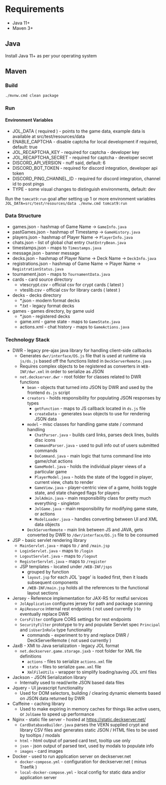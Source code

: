# Requirements
* Java 11+
* Maven 3+

## Java
Install Java 11+ as per your operating system

## Maven
### Build
`./mvnw.cmd clean package`

### Run
#### Environment Variables
* JOL_DATA ( required ) - points to the game data, example data is available at src/test/resources/data
* ENABLE_CAPTCHA - disable captcha for local development if required, default: true
* JOL_RECAPTCHA_KEY - required for captcha - developer key
* JOL_RECAPTCHA_SECRET - required for captcha - developer secret
* DISCORD_API_VERSION - nuff said, default: 6
* DISCORD_BOT_TOKEN - required for discord integration, developer api token
* DISCORD_PING_CHANNEL_ID - required for discord integration, channel id to post pings
* TYPE - some visual changes to distinguish environments, default: dev

Run the `tomcat9:run` goal after setting up 1 or more environment variables
`JOL_DATA=src/test/resources/data ./mvnw.cmd tomcat9:run`

### Data Structure
* games.json - hashmap of Game Name -> `GameInfo.java`
* pastGames.json - hashmap of Timestamp -> `GameHistory.java`
* players.json - hashmap of Player Name -> `PlayerInfo.java`
* chats.json - list of global chat entry `ChatEntryBean.java`
* timestamps.json - maps to `Timestamps.java`
* message.json - banner message
* decks.json - hashmap of Player Name -> Deck Name -> `DeckInfo.java`
* registrations.json - hashmap of Game Name -> Player Name -> `RegistrationStatus.java`
* tournament.json - maps to `TournamentData.java`
* cards - card source directory
  * vtescrypt.csv - official csv for crypt cards ( latest )
  * vteslib.csv - official csv for library cards ( latest )
* decks - decks directory
  * *.json - modern format decks
  * *.txt - legacy format decks
* games - games directory, by game uuid
  * *.json - registered decks
  * game.xml - game state - maps to `GameState.java`
  * actions.xml - chat history - maps to `GameActions.java`

### Technology Stack
* DWR - legacy pre-ajax java library for handling client-side callbacks
  * Generates `dwr/interface/DS.js` file that is used at runtime via `js/ds.js` based off the functions listed in `DeckServerRemote.java`
  * Requires complex objects to be registered as converters in `WEB-INF/dwr.xml` in order to serialize as JSON
  * `net.deckserver.dwr` - root folder for classes related to DWR functions
    * `bean` - objects that turned into JSON by DWR and used by the frontend `ds.js` script
    * `creators` - holds responsibility for populating JSON responses by types
      * `getFunction` - maps to JS callback located in `ds.js` file
      * `createData` - generates `bean` objects to use for rendering JSON data
    * `model` - misc classes for handling game state / command handling
      * `ChatParser.java` - builds card links, parses deck lines, builds disc icons
      * `CommandParser.java` - used to pull info out of users submitted commands
      * `DoCommand.java` - main logic that turns command line into game/chat actions
      * `GameModel.java` - holds the individual player views of a particular game
      * `PlayerModel.java` - holds the state of the logged in player, current view, chats to render
      * `GameView.java` - player-centric view of a game, holds toggle state, and state changed flags for players
      * `JolAdmin.java` - main responsibility class for pretty much everything - singleton
      * `JolGame.java` - main responsibility for modifying game state, or actions
      * `ModelLoader.java` - handles converting between UI and XML data objects
    * `DeckServerRemote` - main link between JS and JAVA, gets converted by DWR to `/dwr/interface/DS.js` file to be consumed
* JSP - basic servlet rendering library
  * `MainServlet.java` - maps to `/` and `/main.jsp`
  * `LoginServlet.java` - maps to `/login`
  * `LogoutServlet.java` - maps to `/logout`
  * `RegisterServlet.java` - maps to `/register`
  * JSP templates - located under `/WEB-INF/jsps`
    * grouped by function
    * `layout.jsp` for each JOL 'page' is loaded first, then it loads subsequent components
    * `/WEB-INF/main.jsp` holds all the references to the functional layout sections
* Jersey - Reference implementation for JAX-RS for restful services
  * `JolApplication` configures jersey for path and package scanning
  * `ApiResource` internal rest endpoints ( not used currently ) to eventually replace DWR
  * `CorsFilter` configure CORS settings for rest endpoints
  * `SecurityFilter` prototype to try and populate Servlet spec `Principal` and `isUserInRole` type functionality
    * commands - experiment to try and replace DWR / DeckServerRemote ( not used currently )
* JaxB - XMl to Java serialization - legacy JOL format
  * `net.deckserver.game.storage.jaxb` - root folder for XML file definitions
    * `actions` - files to serialize `actions.xml` file
    * `state` - files to serialize `game.xml` file
    * `XmlFileUtils` - wrapper to simplify loading/saving JOL xml files
* Jackson - JSON Serialization library
  * Internally used to read/write JSON based data files
* Jquery - UI javascript functionality
  * Used for DOM selectors, building / clearing dynamic elements based on JSON data returned by DWR
* Caffeine - caching library
  * Used to make expiring in memory caches for things like active users, or `JolGame` to speed up performance
* Nginx - static file server - hosted at https://static.deckserver.net/
  * `CardDatabaseBuilder.java` parses the VEKN supplied crypt and library CSV files and generates static JSON / HTML files to be used by tooltips / modals
  * `html` - html output of parsed card text, tooltip use only
  * `json` - json output of parsed text, used by modals to populate info
  * `images` - card images
* Docker - used to run application server on deckserver.net
  * `docker-compose.yml` - configuration for deckserver.net ( minus Traefik )
  * `local-docker-compose.yml` - local config for static data and/or application server